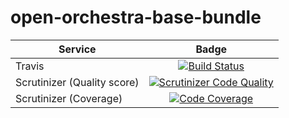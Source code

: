 open-orchestra-base-bundle
========================

| Service       | Badge         |
| ------------- |:-------------:|
| Travis | [![Build Status](https://magnum.travis-ci.com/itkg/open-orchestra-base-bundle.svg?token=jFMwikTSYoZgNjR86FGs&branch=master)](https://magnum.travis-ci.com/itkg/open-orchestra-base-bundle) |
| Scrutinizer (Quality score) | [![Scrutinizer Code Quality](https://scrutinizer-ci.com/g/itkg/phporchestra-base-bundle/badges/quality-score.png?b=master&s=35466ed5ff778a6acfa060da4ce7e85a8a69f634)](https://scrutinizer-ci.com/g/itkg/phporchestra-base-bundle/?branch=master) |
| Scrutinizer (Coverage) | [![Code Coverage](https://scrutinizer-ci.com/g/itkg/phporchestra-base-bundle/badges/coverage.png?b=master&s=e828a78b9b0b646478e0b32ceed45dffee8c1c0e)](https://scrutinizer-ci.com/g/itkg/phporchestra-base-bundle/?branch=master) |
